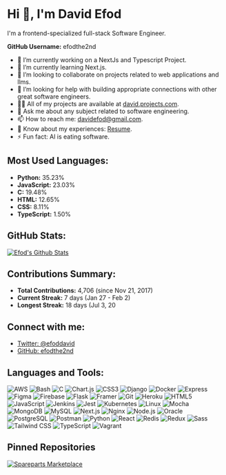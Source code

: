 # Hi 👋, I'm David Efod

I'm a frontend-specialized full-stack Software Engineer.

**GitHub Username:** efodthe2nd

- 🔭 I’m currently working on a NextJs and Typescript Project.
- 🌱 I’m currently learning Next.js.
- 👯 I’m looking to collaborate on projects related to web applications and llms.
- 🤝 I’m looking for help with building appropriate connections with other great software engineers.
- 👨‍💻 All of my projects are available at [david.projects.com](https://david.reeoah.com).
- 💬 Ask me about any subject related to software engineering.
- 📫 How to reach me: davidefod@gmail.com.
- 📄 Know about my experiences: [Resume](#).
- ⚡ Fun fact: AI is eating software.

## Most Used Languages:
- **Python:** 35.23%
- **JavaScript:** 23.03%
- **C:** 19.48%
- **HTML:** 12.65%
- **CSS:** 8.11%
- **TypeScript:** 1.50%

## GitHub Stats:
[![Efod's Github Stats](https://github-readme-stats.vercel.app/api?username=efodthe2nd&show_icons=true&theme=radical)](https://github.com/anuraghazra/github-readme-stats)

## Contributions Summary:
- **Total Contributions:** 4,706 (since Nov 21, 2017)
- **Current Streak:** 7 days (Jan 27 - Feb 2)
- **Longest Streak:** 18 days (Jul 3, 20

## Connect with me:

- [Twitter: @efoddavid](https://twitter.com/efoddavid)
- [GitHub: efodthe2nd](https://github.com/efodthe2nd)

## Languages and Tools:

![AWS](https://img.shields.io/badge/-AWS-232F3E?logo=amazon-aws&logoColor=white)
![Bash](https://img.shields.io/badge/-Bash-4EAA25?logo=gnu-bash&logoColor=white)
![C](https://img.shields.io/badge/-C-A8B9CC?logo=c&logoColor=white)
![Chart.js](https://img.shields.io/badge/-Chart.js-FF6384?logo=chartdotjs&logoColor=white)
![CSS3](https://img.shields.io/badge/-CSS3-1572B6?logo=css3&logoColor=white)
![Django](https://img.shields.io/badge/-Django-092E20?logo=django&logoColor=white)
![Docker](https://img.shields.io/badge/-Docker-2496ED?logo=docker&logoColor=white)
![Express](https://img.shields.io/badge/-Express-000000?logo=express&logoColor=white)
![Figma](https://img.shields.io/badge/-Figma-F24E1E?logo=figma&logoColor=white)
![Firebase](https://img.shields.io/badge/-Firebase-FFCA28?logo=firebase&logoColor=white)
![Flask](https://img.shields.io/badge/-Flask-000000?logo=flask&logoColor=white)
![Framer](https://img.shields.io/badge/-Framer-0055FF?logo=framer&logoColor=white)
![Git](https://img.shields.io/badge/-Git-F05032?logo=git&logoColor=white)
![Heroku](https://img.shields.io/badge/-Heroku-430098?logo=heroku&logoColor=white)
![HTML5](https://img.shields.io/badge/-HTML5-E34F26?logo=html5&logoColor=white)
![JavaScript](https://img.shields.io/badge/-JavaScript-F7DF1E?logo=javascript&logoColor=white)
![Jenkins](https://img.shields.io/badge/-Jenkins-D24939?logo=jenkins&logoColor=white)
![Jest](https://img.shields.io/badge/-Jest-C21325?logo=jest&logoColor=white)
![Kubernetes](https://img.shields.io/badge/-Kubernetes-326CE5?logo=kubernetes&logoColor=white)
![Linux](https://img.shields.io/badge/-Linux-FCC624?logo=linux&logoColor=white)
![Mocha](https://img.shields.io/badge/-Mocha-8D6748?logo=mocha&logoColor=white)
![MongoDB](https://img.shields.io/badge/-MongoDB-47A248?logo=mongodb&logoColor=white)
![MySQL](https://img.shields.io/badge/-MySQL-4479A1?logo=mysql&logoColor=white)
![Next.js](https://img.shields.io/badge/-Next.js-000000?logo=nextdotjs&logoColor=white)
![Nginx](https://img.shields.io/badge/-Nginx-009639?logo=nginx&logoColor=white)
![Node.js](https://img.shields.io/badge/-Node.js-339933?logo=nodedotjs&logoColor=white)
![Oracle](https://img.shields.io/badge/-Oracle-F80000?logo=oracle&logoColor=white)
![PostgreSQL](https://img.shields.io/badge/-PostgreSQL-336791?logo=postgresql&logoColor=white)
![Postman](https://img.shields.io/badge/-Postman-FF6C37?logo=postman&logoColor=white)
![Python](https://img.shields.io/badge/-Python-3776AB?logo=python&logoColor=white)
![React](https://img.shields.io/badge/-React-61DAFB?logo=react&logoColor=white)
![Redis](https://img.shields.io/badge/-Redis-DC382D?logo=redis&logoColor=white)
![Redux](https://img.shields.io/badge/-Redux-764ABC?logo=redux&logoColor=white)
![Sass](https://img.shields.io/badge/-Sass-CC6699?logo=sass&logoColor=white)
![Tailwind CSS](https://img.shields.io/badge/-Tailwind%20CSS-38B2AC?logo=tailwind-css&logoColor=white)
![TypeScript](https://img.shields.io/badge/-TypeScript-3178C6?logo=typescript&logoColor=white)
![Vagrant](https://img.shields.io/badge/-Vagrant-1563FF?logo=vagrant&logoColor=white)

## Pinned Repositories

[![Spareparts Marketplace](https://github.com/efodthe2nd/spareparts-marketplace)](https://github.com/efodthe2nd/spareparts-marketplace)
